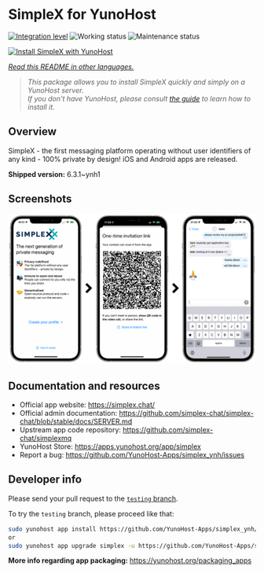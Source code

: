 <!--
N.B.: This README was automatically generated by <https://github.com/YunoHost/apps/tree/master/tools/readme_generator>
It shall NOT be edited by hand.
-->

# SimpleX for YunoHost

[![Integration level](https://apps.yunohost.org/badge/integration/simplex)](https://ci-apps.yunohost.org/ci/apps/simplex/)
![Working status](https://apps.yunohost.org/badge/state/simplex)
![Maintenance status](https://apps.yunohost.org/badge/maintained/simplex)

[![Install SimpleX with YunoHost](https://install-app.yunohost.org/install-with-yunohost.svg)](https://install-app.yunohost.org/?app=simplex)

*[Read this README in other languages.](./ALL_README.md)*

> *This package allows you to install SimpleX quickly and simply on a YunoHost server.*  
> *If you don't have YunoHost, please consult [the guide](https://yunohost.org/install) to learn how to install it.*

## Overview

SimpleX - the first messaging platform operating without user identifiers of any kind - 100% private by design! iOS and Android apps are released.

**Shipped version:** 6.3.1~ynh1

## Screenshots

![Screenshot of SimpleX](./doc/screenshots/conversation.png)

## Documentation and resources

- Official app website: <https://simplex.chat/>
- Official admin documentation: <https://github.com/simplex-chat/simplex-chat/blob/stable/docs/SERVER.md>
- Upstream app code repository: <https://github.com/simplex-chat/simplexmq>
- YunoHost Store: <https://apps.yunohost.org/app/simplex>
- Report a bug: <https://github.com/YunoHost-Apps/simplex_ynh/issues>

## Developer info

Please send your pull request to the [`testing` branch](https://github.com/YunoHost-Apps/simplex_ynh/tree/testing).

To try the `testing` branch, please proceed like that:

```bash
sudo yunohost app install https://github.com/YunoHost-Apps/simplex_ynh/tree/testing --debug
or
sudo yunohost app upgrade simplex -u https://github.com/YunoHost-Apps/simplex_ynh/tree/testing --debug
```

**More info regarding app packaging:** <https://yunohost.org/packaging_apps>
